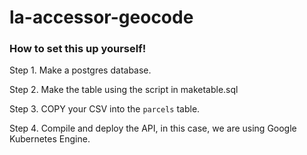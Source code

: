 # la-accessor-geocode

### How to set this up yourself!

Step 1. Make a postgres database.

Step 2. Make the table using the script in maketable.sql

Step 3. COPY your CSV into the `parcels` table.

Step 4. Compile and deploy the API, in this case, we are using Google Kubernetes Engine.
